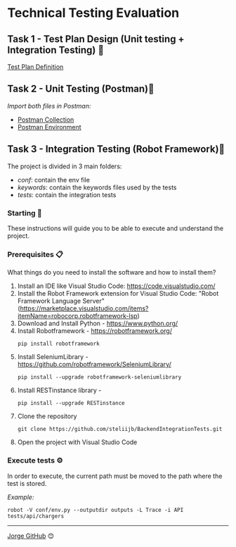 # Technical Testing Evaluation

## Task 1 - Test Plan Design (Unit testing + Integration Testing) 🔩

[Test Plan Definition](https://drive.google.com/file/d/1ia-CBNNOBYEMZKbw0Edd7RiL7KglYiVr/view?usp=sharing)

## Task 2 - Unit Testing (Postman)🔩

_Import both files in Postman:_

* [Postman Collection](https://drive.google.com/file/d/1v2locofx9t0nBdrxfHruxfOY9MQszikq/view?usp=sharing)
* [Postman Environment](https://drive.google.com/file/d/1DCIHtE8eJhIHxgNnerYt9zj2YNmMquN9/view?usp=sharing)

## Task 3 - Integration Testing (Robot Framework)🔩
The project is divided in 3 main folders:
* _conf_: contain the env file
* _keywords_: contain the keywords files used by the tests
* _tests_: contain the integration tests

### Starting 🚀

These instructions will guide you to be able to execute and understand the project.

### Prerequisites 📋

What things do you need to install the software and how to install them?

1. Install an IDE like Visual Studio Code: https://code.visualstudio.com/
2. Install the Robot Framework extension for Visual Studio Code: "Robot Framework Language Server" (https://marketplace.visualstudio.com/items?itemName=robocorp.robotframework-lsp)
3. Download and Install Python - https://www.python.org/
4. Install Robotframework  - https://robotframework.org/
    ```
    pip install robotframework
    ```
5. Install SeleniumLibrary - https://github.com/robotframework/SeleniumLibrary/
    ```
    pip install --upgrade robotframework-seleniumlibrary
    ```
6. Install RESTinstance library -
    ```
    pip install --upgrade RESTinstance
    ```
7. Clone the repository
    ```
    git clone https://github.com/steliijb/BackendIntegrationTests.git
    ```
8. Open the project with Visual Studio Code
    
### Execute tests ⚙️

In order to execute, the current path must be moved to the path where the test is stored. 

_Example:_
```
robot -V conf/env.py --outputdir outputs -L Trace -i API tests/api/chargers
```

---
[Jorge GitHub](https://github.com/steliijb) 😊